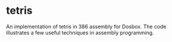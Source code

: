 # tetris

An implementation of tetris in 386 assembly for Dosbox. The code illustrates a
few useful techniques in assembly programming.

